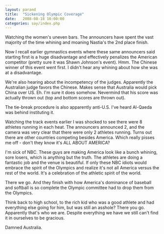 ```yaml
---
layout: parand
title:  "Sickening Olympic Coverage"
date:   2008-08-18 10:00:00
categories: say/index.php
---
```

Watching the women's uneven bars. The announcers have spent the vast majority of the time whining and moaning Nastia's the 2nd place finish.

Now I recall earlier gymnastics events where these same announcers said starting first is a huge disadvantage and effectively penalizes the American competitor \(pretty sure it was Shawn Johnson's event\). Hmm. The Chinese winner of this event went first. I didn't hear any whining about how she was at a disadvantage.

We're also hearing about the incompetency of the judges. Apparently the Australian judge favors the Chinese. Makes sense that Australia would pick China over US. Eh. I'm sure it does somehow. Nevermind that his score was actually thrown out \(top and bottom scores are thrown out\).

The tie-break procedure is also apparently anti-U.S. I've heard Al-Qaeda was behind instituting it.

Watching the track events earlier I was shocked to see there were 8 athletes running in each heat. The announcers announced 2, and the camera was very clear that there were only 2 athletes running. Turns out there are other countries competing besides America. Which really pisses me off - don't they know it's ALL ABOUT AMERICA?

I'm sick of NBC. These guys are making America look like a bunch whining, sore losers, which is anything but the truth. The athletes are doing a fantastic job and the venue is beautiful. If only these NBC idiots would embrace the spirit of the Olympics and realize it's not all America versus the rest of the world. It's a celebration of the athletic spirit of the world.

There we go. And they finish with how America's dominance of baseball and softball is so complete the Olympic committee had to drop them from the Olympics.

Think back to high school, to the rich kid who was a good athlete and had everything else going for him, but was still an asshole? There you go. Apparently that's who we are. Despite everything we have we still can't find it in ourselves to be gracious.

Damned Australia.
